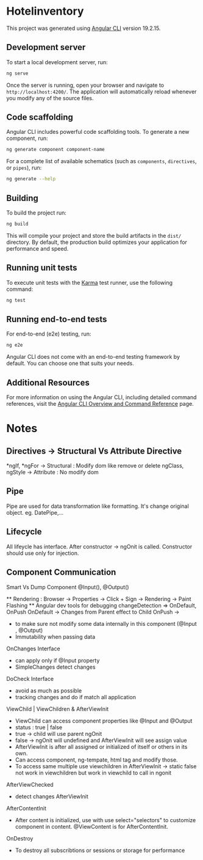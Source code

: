 # Hotelinventory

This project was generated using [Angular CLI](https://github.com/angular/angular-cli) version 19.2.15.

## Development server

To start a local development server, run:

```bash
ng serve
```

Once the server is running, open your browser and navigate to `http://localhost:4200/`. The application will automatically reload whenever you modify any of the source files.

## Code scaffolding

Angular CLI includes powerful code scaffolding tools. To generate a new component, run:

```bash
ng generate component component-name
```

For a complete list of available schematics (such as `components`, `directives`, or `pipes`), run:

```bash
ng generate --help
```

## Building

To build the project run:

```bash
ng build
```

This will compile your project and store the build artifacts in the `dist/` directory. By default, the production build optimizes your application for performance and speed.

## Running unit tests

To execute unit tests with the [Karma](https://karma-runner.github.io) test runner, use the following command:

```bash
ng test
```

## Running end-to-end tests

For end-to-end (e2e) testing, run:

```bash
ng e2e
```

Angular CLI does not come with an end-to-end testing framework by default. You can choose one that suits your needs.

## Additional Resources

For more information on using the Angular CLI, including detailed command references, visit the [Angular CLI Overview and Command Reference](https://angular.dev/tools/cli) page.


# Notes

## Directives -> Structural Vs Attribute Directive
*ngIf, *ngFor -> Structural : Modify dom like remove or delete
ngClass, ngStyle -> Attribute : No modify dom


## Pipe
Pipe are used for data transformation like formatting. It's change original object.
eg. DatePipe,...

## Lifecycle
All lifeycle has interface.
After constructor -> ngOnit is called.
Constructor should use only for injection.



## Component Communication

Smart Vs Dump Component
@Input(), @Output()

** Rendering : Browser -> Properties -> Click + Sign -> Rendering -> Paint Flashing
** Angular dev tools for debugging
 changeDetection => OnDefault, OnPush
OnDefault -> Changes from Parent effect to Child
OnPush -> 
- to make sure not modify some data internally in this component (@Input , @Output)
- Immutability when passing data 

OnChanges Interface
- can apply only if @Input property
- SimpleChanges detect changes

DoCheck Interface
- avoid as much as possible
- tracking changes and do if match all application

ViewChild | ViewChildren & AfterViewInit
- ViewChild can access component properties like @Input and @Output
- status : true | false
- true -> child will use parent ngOnit
- false -> ngOnit will undefined and AfterViewInit will see assign value
- AfterViewInit is after all assigned or initialized of itself or others in its own.
- Can access component, ng-tempate, html tag and modify those.
- To access same multiple use viewchildren in AfterViewInit -> static false not work in viewchildren but work in viewchild
to call in ngonit


AfterViewChecked
- detect changes AfterViewInit 

AfterContentInit
- After content is initialized, 
use with <ng-content></ng-content>
use select="selectors" to customize component in content.
@ViewContent is for AfterContentInit.


OnDestroy
- To destroy all subscribtions or sessions or storage for performance